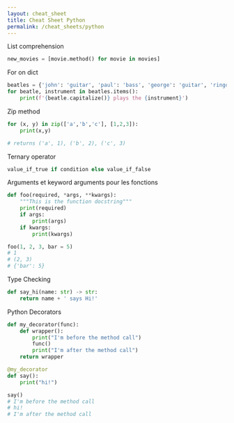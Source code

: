 ```yaml
---
layout: cheat_sheet
title: Cheat Sheet Python
permalink: /cheat_sheets/python
---
```


List comprehension

```python
new_movies = [movie.method() for movie in movies]
```

For on dict

```python
beatles = {'john': 'guitar', 'paul': 'bass', 'george': 'guitar', 'ringo': 'drum'}
for beatle, instrument in beatles.items():
    print(f'{beatle.capitalize()} plays the {instrument}')
```

Zip method

```python
for (x, y) in zip(['a','b','c'], [1,2,3]):
    print(x,y)

# returns ('a', 1), ('b', 2), ('c', 3)
```

Ternary operator

```python
value_if_true if condition else value_if_false
```

Arguments et keyword arguments pour les fonctions

```python
def foo(required, *args, **kwargs):
    """This is the function docstring"""
    print(required)
    if args:
        print(args)
    if kwargs:
        print(kwargs)

foo(1, 2, 3, bar = 5)
# 1
# (2, 3)
# {'bar': 5}

```

Type Checking

```python
def say_hi(name: str) -> str:
    return name + ' says Hi!'
```

Python Decorators

```python
def my_decorator(func):
    def wrapper():
        print("I'm before the method call")
        func()
        print("I'm after the method call")
    return wrapper

@my_decorator
def say():
    print("hi!")

say()
# I'm before the method call
# hi!
# I'm after the method call
```
